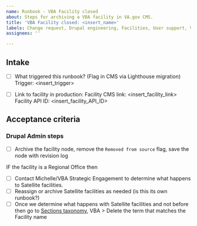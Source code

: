 ```yaml
---
name: Runbook - VBA Facility closed
about: Steps for archiving a VBA facility in VA.gov CMS.
title: 'VBA Facility closed: <insert_name>'
labels: Change request, Drupal engineering, Facilities, User support, VA.gov frontend, VBA
assignees: ''

---
```


## Intake
- [ ] What triggered this runbook? (Flag in CMS via Lighthouse migration)
Trigger: <insert_trigger>

- [ ] Link to facility in production:
Facility CMS link: <insert_facility_link>
Facility API ID: <insert_facility_API_ID>

## Acceptance criteria


### Drupal Admin steps
- [ ] Archive the facility node, remove the `Removed from source` flag, save the node with revision log

IF the facility is a Regional Office then
- [ ] Contact Michelle/VBA Strategic Engagement to determine what happens to Satellite facilities.
- [ ] Reassign or archive Satellite facilities as needed (is this its own runbook?)
- [ ] Once we determine what happens with Satellite facilities and not before then go to [Sections taxonomy]( https://prod.cms.va.gov/admin/structure/taxonomy/manage/administration/overview), VBA > Delete the term that matches the Facility name
